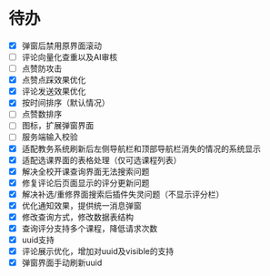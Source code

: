 # 待办
- [x] 弹窗后禁用原界面滚动  
- [ ] 评论向量化查重以及AI审核
- [ ] 点赞防攻击
- [x] 点赞点踩效果优化
- [x] 评论发送效果优化
- [x] 按时间排序（默认情况）
- [ ] 点赞数排序
- [ ] 图标，扩展弹窗界面
- [ ] 服务端输入校验
- [x] 适配教务系统刷新后左侧导航栏和顶部导航栏消失的情况的系统显示
- [x] 适配选课界面的表格处理（仅可选课程列表）
- [x] 解决全校开课查询界面无法搜索问题
- [x] 修复评论后页面显示的评分更新问题
- [x] 解决补选/重修界面搜索后插件失灵问题（不显示评分栏）
- [x] 优化通知效果，提供统一消息弹窗
- [x] 修改查询方式，修改数据表结构
- [x] 查询评分支持多个课程，降低请求次数
- [x] uuid支持
- [x] 评论展示优化，增加对uuid及visible的支持
- [x] 弹窗界面手动刷新uuid